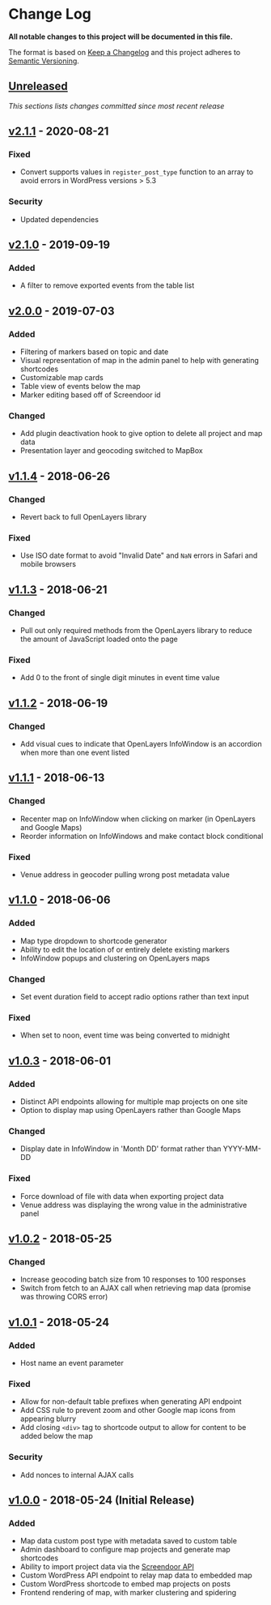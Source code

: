 # Change Log

**All notable changes to this project will be documented in this file.**

The format is based on [Keep a Changelog](http://keepachangelog.com/en/1.0.0/)
and this project adheres to [Semantic Versioning](http://semver.org/spec/v2.0.0.html).

## [Unreleased](https://github.com/IIP-Design/iip-map/compare/v2.1.1...HEAD)

_This sections lists changes committed since most recent release_

## [v2.1.1](https://github.com/IIP-Design/iip-map/compare/v2.1.0...v2.1.1) - 2020-08-21

### Fixed

- Convert supports values in `register_post_type` function to an array to avoid errors in WordPress versions > 5.3

### Security

- Updated dependencies

## [v2.1.0](https://github.com/IIP-Design/iip-map/compare/v2.0.0...v2.1.0) - 2019-09-19

### Added

- A filter to remove exported events from the table list

## [v2.0.0](https://github.com/IIP-Design/iip-map/compare/v1.1.4...v2.0.0) - 2019-07-03

### Added

- Filtering of markers based on topic and date
- Visual representation of map in the admin panel to help with generating shortcodes
- Customizable map cards
- Table view of events below the map
- Marker editing based off of Screendoor id

### Changed

- Add plugin deactivation hook to give option to delete all project and map data
- Presentation layer and geocoding switched to MapBox

## [v1.1.4](https://github.com/IIP-Design/iip-map/compare/v1.1.3...v1.1.4) - 2018-06-26

### Changed

- Revert back to full OpenLayers library

### Fixed

- Use ISO date format to avoid "Invalid Date" and `NaN` errors in Safari and mobile browsers

## [v1.1.3](https://github.com/IIP-Design/iip-map/compare/v1.1.2...v1.1.3) - 2018-06-21

### Changed

- Pull out only required methods from the OpenLayers library to reduce the amount of JavaScript loaded onto the page

### Fixed

- Add 0 to the front of single digit minutes in event time value

## [v1.1.2](https://github.com/IIP-Design/iip-map/compare/v1.1.1...v1.1.2) - 2018-06-19

### Changed

- Add visual cues to indicate that OpenLayers InfoWindow is an accordion when more than one event listed

## [v1.1.1](https://github.com/IIP-Design/iip-map/compare/v1.1.0...v1.1.1) - 2018-06-13

### Changed

- Recenter map on InfoWindow when clicking on marker (in OpenLayers and Google Maps)
- Reorder information on InfoWindows and make contact block conditional

### Fixed

- Venue address in geocoder pulling wrong post metadata value

## [v1.1.0](https://github.com/IIP-Design/iip-map/compare/v1.0.3...v1.1.0) - 2018-06-06

### Added

- Map type dropdown to shortcode generator
- Ability to edit the location of or entirely delete existing markers
- InfoWindow popups and clustering on OpenLayers maps

### Changed

- Set event duration field to accept radio options rather than text input

### Fixed

- When set to noon, event time was being converted to midnight

## [v1.0.3](https://github.com/IIP-Design/iip-map/compare/v1.0.2...v1.0.3) - 2018-06-01

### Added

- Distinct API endpoints allowing for multiple map projects on one site
- Option to display map using OpenLayers rather than Google Maps

### Changed

- Display date in InfoWindow in 'Month DD' format rather than YYYY-MM-DD

### Fixed

- Force download of file with data when exporting project data
- Venue address was displaying the wrong value in the administrative panel

## [v1.0.2](https://github.com/IIP-Design/iip-map/compare/v1.0.1...v1.0.2) - 2018-05-25

### Changed

- Increase geocoding batch size from 10 responses to 100 responses
- Switch from fetch to an AJAX call when retrieving map data (promise was throwing CORS error)

## [v1.0.1](https://github.com/IIP-Design/iip-map/compare/v1.0.0...v1.0.1) - 2018-05-24

### Added

- Host name an event parameter

### Fixed

- Allow for non-default table prefixes when generating API endpoint
- Add CSS rule to prevent zoom and other Google map icons from appearing blurry
- Add closing `<div>` tag to shortcode output to allow for content to be added below the map

### Security

- Add nonces to internal AJAX calls

## [v1.0.0](https://github.com/IIP-Design/iip-map/tree/v1.0.0) - 2018-05-24 (Initial Release)

### Added

- Map data custom post type with metadata saved to custom table
- Admin dashboard to configure map projects and generate map shortcodes
- Ability to import project data via the [Screendoor API](http://dobtco.github.io/screendoor-api-docs/)
- Custom WordPress API endpoint to relay map data to embedded map
- Custom WordPress shortcode to embed map projects on posts
- Frontend rendering of map, with marker clustering and spidering
